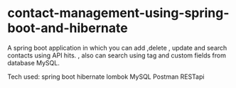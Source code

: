 # contact-management-using-spring-boot-and-hibernate

A spring boot application in which you can add ,delete , update and search contacts using API hits. , also can search using tag and custom fields from database MySQL.

Tech used:
  spring boot
  hibernate
  lombok
  MySQL
  Postman
  RESTapi
  
  
